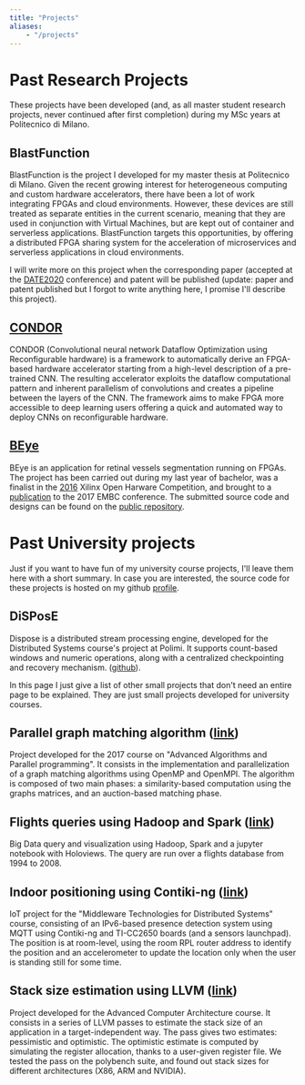 ```yaml
---
title: "Projects"
aliases:
    - "/projects"
---
```


# Past Research Projects

These projects have been developed (and, as all master student research projects, never continued after first completion) during my MSc years at Politecnico di Milano.

## BlastFunction

BlastFunction is the project I developed for my master thesis at Politecnico di Milano.
Given the recent growing interest for heterogeneous computing and custom hardware accelerators, there have been a lot of work integrating FPGAs and cloud environments.
However, these devices are still treated as separate entities in the current scenario, meaning that they are used in conjunction with Virtual Machines, but are kept out of container and serverless applications. 
BlastFunction targets this opportunities, by offering a distributed FPGA sharing system for the acceleration of microservices and serverless applications in cloud environments.

I will write more on this project when the corresponding paper (accepted at the [DATE2020](https://www.date-conference.com/) conference) and patent will be published (update: paper and patent published but I forgot to write anything here, I promise I'll describe this project).

## [CONDOR](/static/projects/condor)

CONDOR (Convolutional neural network Dataflow Optimization using Reconfigurable hardware) is a framework to automatically derive an FPGA-based hardware accelerator starting from a high-level description of a pre-trained CNN.
The resulting accelerator exploits the dataflow computational pattern and inherent parallelism of convolutions and creates a pipeline between the layers of the CNN.
The framework aims to make FPGA more accessible to deep learning users offering a quick and automated way to deploy CNNs on reconfigurable hardware.

## [BEye](/static/projects/beye)

BEye is an application for retinal vessels segmentation running on FPGAs.
The project has been carried out during my last year of bachelor, was a finalist in the [2016](http://www.openhw.eu/2016-finalists.html) Xilinx Open Harware Competition, and brought to a [publication](https://ieeexplore.ieee.org/document/8037052/) to the 2017 EMBC conference.
The submitted source code and designs can be found on the [public repository](https://bitbucket.org/necst/beye-src).


# Past University projects

Just if you want to have fun of my university course projects, I'll leave them here with a short summary.
In case you are interested, the source code for these projects is hosted on my github [profile](https://github.com/marcobacis). 

## DiSPosE

Dispose is a distributed stream processing engine, developed for the Distributed Systems course's project at Polimi.
It supports count-based windows and numeric operations, along with a centralized checkpointing and recovery mechanism. ([github](https://github.com/marcobacis/dispose)).

In this page I just give a list of other small projects that don't need an entire page to be explained. They are just small projects developed for university courses. 

## Parallel graph matching algorithm ([link](https://github.com/marcobacis/parallel_graph_matching))
Project developed for the 2017 course on "Advanced Algorithms and Parallel programming".
It consists in the implementation and parallelization of a graph matching algorithms using OpenMP and OpenMPI.
The algorithm is composed of two main phases: a similarity-based computation using the graphs matrices, and an auction-based matching phase.

## Flights queries using Hadoop and Spark ([link](https://github.com/marcobacis/mw_spark_bigdata))
Big Data query and visualization using Hadoop, Spark and a jupyter notebook with Holoviews.
The query are run over a flights database from 1994 to 2008. 

## Indoor positioning using Contiki-ng ([link](https://github.com/marcobacis/mw_iot_person_detection))
IoT project for the "Middleware Technologies for Distributed Systems" course, consisting of an IPv6-based presence detection system using MQTT using Contiki-ng and TI-CC2650 boards (and a sensors launchpad).
The position is at room-level, using the room RPL router address to identify the position and an accelerometer to update the location only when the user is standing still for some time.

## Stack size estimation using LLVM ([link](https://github.com/marcobacis/llvm_stacksize))
Project developed for the Advanced Computer Architecture course.
It consists in a series of LLVM passes to estimate the stack size of an application in a target-independent way.
The pass gives two estimates: pessimistic and optimistic.
The optimistic estimate is computed by simulating the register allocation, thanks to a user-given register file.
We tested the pass on the polybench suite, and found out stack sizes for different architectures (X86, ARM and NVIDIA).